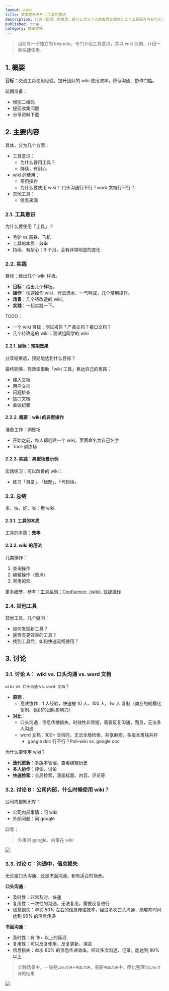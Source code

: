 ```yaml
---
layout: post
title: 效率提升系列：工具的意识
description: 公司（组织）的发展，是什么含义？人的发展又依赖什么？工具是否可有可无？
published: true
category: 效率提升
---
```


> 当前有一个独立的 keynote，专门介绍工具意识，并以 wiki 为例，介绍一些快捷使用.


## 1. 概要

**目标**：交流工具使用经验，提升团队的 wiki 使用效率，降低沟通、协作门槛。

前期准备：

* 增加二维码
* 提前收集问题
* 分享资料下载

## 2. 主要内容

具体，分为几个方面：

* 工具意识：
	* 为什么要用工具？
	* 持续，有耐心
* wiki 的使用：
	* 常用操作
	* 为什么要使用 wiki？ 口头沟通行不行？word 文档行不行？
* 其他工具：
	* 信息来源

### 2.1. 工具意识

为什么要使用「工具」？

* 毛驴 vs 高铁、飞机
* 工具的本质：效率
* 持续、有耐心：3 个月，会有非常明显的变化

### 2.2. 实践

目标：给出几个 wiki 样板。

* **目标**：给出几个样板。
* **操作**：快速操作 wiki，行云流水、一气呵成，几个常用操作。
* **场景**：几个待改造的 wiki。
* **实践**：一起实践一下。

TODO：

* 一个 wiki 目标：测试报告？产品文档？接口文档？
* 几个待改造的 wiki：测试组同学的 wiki

#### 2.2.1. 目标：预期效果

分享结束后，预期能达到什么目标？

最终能够，高效率借助「wiki 工具」表达自己的思路：

* 接入文档
* 用户文档
* 问题排查
* 接口文档
* 会议纪要

#### 2.2.2. 概要：wiki 的典型操作

准备工作：训练场

* 开始之前，每人都创建一个 wiki，页面命名为自己名字
* Tool-训练场


#### 2.2.3. 实践：典型场景示例

实践练习：可以改善的 wiki：

* 练习「目录」、「标题」、「代码块」

### 2.3. 总结

多、快、好、省：用 wiki.



#### 2.3.1. 工具的本质

工具的本质：**效率**

#### 2.3.2. wiki 的用法

几类操作：

1. 查询操作
2. 编辑操作（重点）
3. 常用的宏

更多细节，参考：[工具系列：Confluence（wiki）快捷操作](http://ningg.top/tool-personal-confluence-wiki-keymaps/)

### 2.4. 其他工具

其他工具，几个疑问：

* 如何发掘新工具？
* 是否有更效率的工具？
* 找到工具后，如何快速流畅使用？

## 3. 讨论

### 3.1. 讨论 A： wiki vs. 口头沟通 vs. word 文档

`wiki` vs. `口头沟通` vs. `word 文档`？

* **原则**：
	* 高效协作：1 人经验，快速被 10 人、100 人、1w 人 复制（商业的规模化复制、组织的团队影响力）
* **对比**：
	* 口头沟通：信息传播损失，时效性非常短，需要反复沟通，而且，无法多人沟通
	* word 文档：100+ 文档时，无法全局检索，共享麻烦，多版本离线共存
		* google doc 行不行？Poll-wiki vs. google doc

为什么要使用 wiki？

* **迭代更新**：多版本管理，查看编辑历史
* **多人协作**：评论、讨论
* **快速检索**：全局检索，涵盖标题、内容、评论等

### 3.2. 讨论 B：公司内部，什么时候使用 wiki？

公司内部知识库：

* 公司内部事情：问 wiki
* 外部问题：问 google

口号：

> 外事问 google、内事在 wiki

![](/images/thought-of-work/tool-sense-think-and-chart.png)

### 3.3. 讨论 C：沟通中，信息损失

无论是口头沟通、还是书面沟通，都有适合的场景。

**口头沟通**：

* 及时性：非常及时、快速
* 复用性：一次性的沟通，无法复用，需要反复进行
* 信息损失：单次 50% 左右的信息传递效率，经过多次口头沟通，能够短时间达到 99% 的信息传递

**书面沟通**：

* 及时性：有 1h+ 以上的延迟
* 复用性：可以反复使用，反复更新、演进
* 信息损失：单次 80% 的信息传递效率，经过多次沟通、记录，能达到 90% 以上

> 实践场景中，一般是`口头沟通`+`书面沟通`，需要`书面沟通`中，固化整理出`口头沟通`的结果



![](/images/thought-of-work/tool-sense-oral-and-written-info-reduce.png)










[NingG]:    http://ningg.github.com  "NingG"










